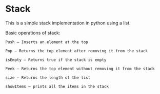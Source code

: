 # Stack
This is a simple stack implementation in python using a list.

Basic operations of stack:

    Push — Inserts an element at the top

    Pop — Returns the top element after removing it from the stack

    isEmpty — Returns true if the stack is empty

    Peek — Returns the top element without removing it from the stack
    
    size — Returns the length of the list

    showItems — prints all the items in the stack
